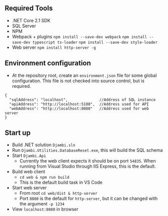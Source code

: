## Required Tools
- .NET Core 2.1 SDK
- SQL Server
- NPM
- Webpack + plugins
    `npm install --save-dev webpack`
    `npm install --save-dev typescript ts-loader`
    `npm install --save-dev style-loader`
- Web server
    `npm install http-server -g`    

## Environment configuration
- At the repository root, create an `environment.json` file for some global configuration. This file is not checked into source control, but is required.

```
{
  "sqlAddress": "localhost",              //Address of SQL instance
  "apiAddress": "http://localhost:5100",  //Address used for API
  "webAddress": "http://localhost:8080"   //Address used for web server
}
```

## Start up
- Build .NET solution `Djambi.sln`
- Run `Djambi.Utilities.DatabaseReset.exe`, this will build the SQL schema
- Start `Djambi.Api`
    - Currently the web client expects it should be on port `54835`. When running from Visual Studio through IIS Express, this is the default.
- Build web client 
    - `cd web & npm run build`
    - This is the default build task in VS Code
- Start web server
    - From root `cd web/dist & http-server`
    - Port `8080` is the default for `http-server`, but it can be changed with the argument `-p 1234`
- View `localhost:8080` in browser